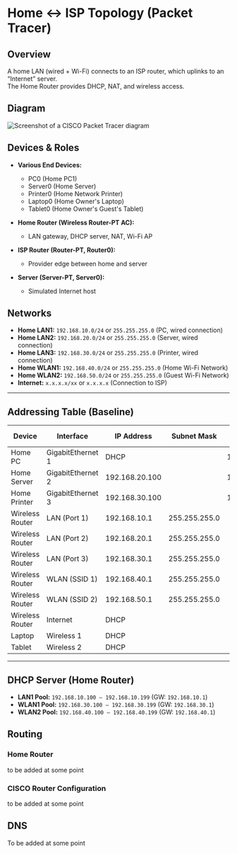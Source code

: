 # Home ↔ ISP Topology (Packet Tracer)
## Overview
A home LAN (wired + Wi-Fi) connects to an ISP router, which uplinks to an “Internet” server.  
The Home Router provides DHCP, NAT, and wireless access.

## Diagram
![Screenshot of a CISCO Packet Tracer diagram](home_network_sim_2.jpg)

## Devices & Roles
- **Various End Devices:**  
  - PC0 (Home PC1)  
  - Server0 (Home Server)  
  - Printer0 (Home Network Printer)  
  - Laptop0 (Home Owner's Laptop)  
  - Tablet0 (Home Owner's Guest's Tablet)  

- **Home Router (Wireless Router-PT AC):**  
  - LAN gateway, DHCP server, NAT, Wi-Fi AP  

- **ISP Router (Router-PT, Router0):**  
  - Provider edge between home and server  

- **Server (Server-PT, Server0):**  
  - Simulated Internet host  

## Networks
- **Home LAN1:** `192.168.10.0/24` or `255.255.255.0` (PC, wired connection)  
- **Home LAN2:** `192.168.20.0/24` or `255.255.255.0` (Server, wired connection)
- **Home LAN3:** `192.168.30.0/24` or `255.255.255.0` (Printer, wired connection)  
- **Home WLAN1:** `192.168.40.0/24` or `255.255.255.0` (Home Wi-Fi Network)  
- **Home WLAN2:** `192.168.50.0/24` or `255.255.255.0` (Guest Wi-Fi Network)  
- **Internet:** `x.x.x.x/xx` or `x.x.x.x` (Connection to ISP)  
---
## Addressing Table (Baseline)
| Device            | Interface          | IP Address       | Subnet Mask     | Default Gateway |
|-------------------|--------------------|------------------|-----------------|-----------------|
| Home PC           | GigabitEthernet 1  | DHCP             |                 | 192.168.10.1    |
| Home Server       | GigabitEthernet 2  | 192.168.20.100   |                 | 192.168.20.1    |
| Home Printer      | GigabitEthernet 3  | 192.168.30.100   |                 | 192.168.30.1    |
| Wireless Router   | LAN (Port 1)       | 192.168.10.1     | 255.255.255.0   |                 |
| Wireless Router   | LAN (Port 2)       | 192.168.20.1     | 255.255.255.0   |                 |
| Wireless Router   | LAN (Port 3)       | 192.168.30.1     | 255.255.255.0   |                 |
| Wireless Router   | WLAN (SSID 1)      | 192.168.40.1     | 255.255.255.0   |                 |
| Wireless Router   | WLAN (SSID 2)      | 192.168.50.1     | 255.255.255.0   |                 |
| Wireless Router   | Internet           | DHCP             |                 |                 |
| Laptop            | Wireless 1         | DHCP             |                 |                 |
| Tablet            | Wireless 2         | DHCP             |                 |                 |

---
## DHCP Server (Home Router)
- **LAN1 Pool:** `192.168.10.100 – 192.168.10.199` (GW: `192.168.10.1`)  
- **WLAN1 Pool:** `192.168.30.100 – 192.168.30.199` (GW: `192.168.30.1`)  
- **WLAN2 Pool:** `192.168.40.100 – 192.168.40.199` (GW: `192.168.40.1`)  

## Routing
### Home Router
to be added at some point

### CISCO Router Configuration
to be added at some point

## DNS
To be added at some point

